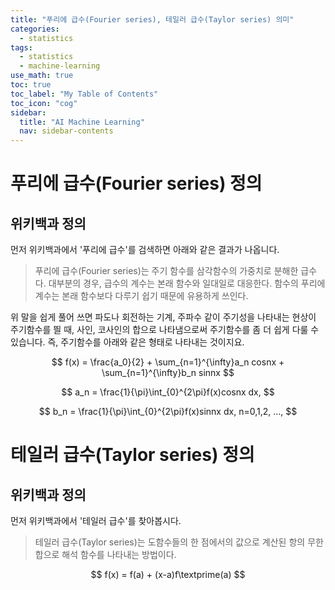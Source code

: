 ```yaml
---
title: "푸리에 급수(Fourier series), 테일러 급수(Taylor series) 의미" 
categories:
  - statistics
tags:
  - statistics
  - machine-learning
use_math: true
toc: true
toc_label: "My Table of Contents"
toc_icon: "cog"
sidebar:
  title: "AI Machine Learning"
  nav: sidebar-contents
---
```


# 푸리에 급수(Fourier series) 정의

## 위키백과 정의

먼저 위키백과에서 '푸리에 급수'를 검색하면 아래와 같은 결과가 나옵니다. 

> 푸리에 급수(Fourier series)는 주기 함수를 삼각함수의 가중치로 분해한 급수다. 
대부분의 경우, 급수의 계수는 본래 함수와 일대일로 대응한다. 
함수의 푸리에 계수는 본래 함수보다 다루기 쉽기 때문에 유용하게 쓰인다. 

위 말을 쉽게 풀어 쓰면 파도나 회전하는 기계, 주파수 같이 주기성을 나타내는 현상이 주기함수를 띌 때, 
사인, 코사인의 합으로 나타냄으로써 
주기함수를 좀 더 쉽게 다룰 수 있습니다. 즉, 주기함수를 아래와 같은 형태로 나타내는 것이지요.

$$ f(x) = \frac{a_0}{2} + \sum_{n=1}^{\infty}a_n cosnx + \sum_{n=1}^{\infty}b_n sinnx $$

$$ a_n = \frac{1}{\pi}\int_{0}^{2\pi}f(x)cosnx dx, $$

$$ b_n = \frac{1}{\pi}\int_{0}^{2\pi}f(x)sinnx dx, n=0,1,2, ..., $$


# 테일러 급수(Taylor series) 정의

## 위키백과 정의 

먼저 위키백과에서 '테일러 급수'를 찾아봅시다.

> 테일러 급수(Taylor series)는 도함수들의 한 점에서의 값으로 계산된 항의 무한합으로 해석 함수를 나타내는 방법이다. 

$$ f(x) = f(a) + (x-a)f\textprime(a) $$
